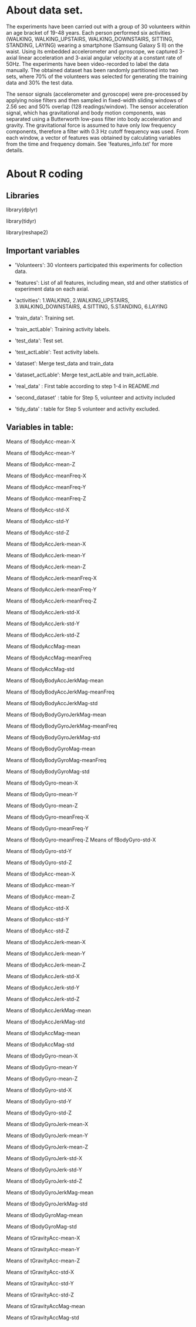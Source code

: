 # About data set.
The experiments have been carried out with a group of 30 volunteers within an age bracket of 19-48 years. Each person performed six 
activities (WALKING, WALKING_UPSTAIRS, WALKING_DOWNSTAIRS, SITTING, STANDING, LAYING) wearing a smartphone (Samsung Galaxy S II) on the waist. Using its embedded accelerometer and gyroscope, we captured 3-axial linear acceleration and 3-axial angular velocity at a constant rate of 50Hz. The experiments have been video-recorded to label the data manually. The obtained dataset has been randomly partitioned into two sets, where 70% of the volunteers was selected for generating the training data and 30% the test data. 


The sensor signals (accelerometer and gyroscope) were pre-processed by applying noise filters and then sampled in fixed-width sliding windows of 2.56 sec and 50% overlap (128 readings/window). The sensor acceleration signal, which has gravitational and body motion components, was separated using a Butterworth low-pass filter into body acceleration and gravity. The gravitational force is assumed to have only low frequency components, therefore a filter with 0.3 Hz cutoff frequency was used. From each window, a vector of features was obtained by calculating variables from the time and frequency domain. See 'features_info.txt' for more details.


# About R coding

## Libraries

 library(dplyr)
 
 library(tidyr)
 
 library(reshape2)

## Important variables

- 'Volunteers': 30 vlonteers participated this experiments for collection data.

- 'features': List of all features, including mean, std and other statistics of experiment data on each axial.

- 'activities': 1.WALKING, 2.WALKING_UPSTAIRS, 3.WALKING_DOWNSTAIRS, 4.SITTING, 5.STANDING, 6.LAYING

- 'train_data': Training set.

- 'train_actLable': Training activity labels.

- 'test_data': Test set.

- 'test_actLable': Test activity labels.

- 'dataset': Merge test_data and train_data

- 'dataset_actLable': Merge test_actLable and train_actLable.

- 'real_data' : First table according to step 1-4 in README.md

- 'second_dataset' : table for Step 5, volunteer and activity included

- 'tidy_data' : table for Step 5 volunteer and activity excluded.


## Variables in table:
Means of  fBodyAcc-mean-X

Means of  fBodyAcc-mean-Y

Means of  fBodyAcc-mean-Z

Means of  fBodyAcc-meanFreq-X

Means of  fBodyAcc-meanFreq-Y

Means of  fBodyAcc-meanFreq-Z

Means of  fBodyAcc-std-X

Means of  fBodyAcc-std-Y

Means of  fBodyAcc-std-Z

Means of  fBodyAccJerk-mean-X

Means of  fBodyAccJerk-mean-Y

Means of  fBodyAccJerk-mean-Z

Means of  fBodyAccJerk-meanFreq-X

Means of  fBodyAccJerk-meanFreq-Y

Means of  fBodyAccJerk-meanFreq-Z

Means of  fBodyAccJerk-std-X

Means of  fBodyAccJerk-std-Y

Means of  fBodyAccJerk-std-Z

Means of  fBodyAccMag-mean

Means of  fBodyAccMag-meanFreq

Means of  fBodyAccMag-std

Means of  fBodyBodyAccJerkMag-mean

Means of  fBodyBodyAccJerkMag-meanFreq

Means of  fBodyBodyAccJerkMag-std

Means of  fBodyBodyGyroJerkMag-mean

Means of  fBodyBodyGyroJerkMag-meanFreq

Means of  fBodyBodyGyroJerkMag-std

Means of  fBodyBodyGyroMag-mean

Means of  fBodyBodyGyroMag-meanFreq

Means of  fBodyBodyGyroMag-std

Means of  fBodyGyro-mean-X

Means of  fBodyGyro-mean-Y

Means of  fBodyGyro-mean-Z

Means of  fBodyGyro-meanFreq-X

Means of  fBodyGyro-meanFreq-Y

Means of  fBodyGyro-meanFreq-Z
Means of  fBodyGyro-std-X

Means of  fBodyGyro-std-Y

Means of  fBodyGyro-std-Z

Means of  tBodyAcc-mean-X

Means of  tBodyAcc-mean-Y

Means of  tBodyAcc-mean-Z

Means of  tBodyAcc-std-X

Means of  tBodyAcc-std-Y

Means of  tBodyAcc-std-Z

Means of  tBodyAccJerk-mean-X

Means of  tBodyAccJerk-mean-Y

Means of  tBodyAccJerk-mean-Z

Means of  tBodyAccJerk-std-X

Means of  tBodyAccJerk-std-Y

Means of  tBodyAccJerk-std-Z

Means of  tBodyAccJerkMag-mean

Means of  tBodyAccJerkMag-std

Means of  tBodyAccMag-mean

Means of  tBodyAccMag-std

Means of  tBodyGyro-mean-X

Means of  tBodyGyro-mean-Y

Means of  tBodyGyro-mean-Z

Means of  tBodyGyro-std-X

Means of  tBodyGyro-std-Y

Means of  tBodyGyro-std-Z

Means of  tBodyGyroJerk-mean-X

Means of  tBodyGyroJerk-mean-Y

Means of  tBodyGyroJerk-mean-Z

Means of  tBodyGyroJerk-std-X

Means of  tBodyGyroJerk-std-Y

Means of  tBodyGyroJerk-std-Z

Means of  tBodyGyroJerkMag-mean

Means of  tBodyGyroJerkMag-std

Means of  tBodyGyroMag-mean

Means of  tBodyGyroMag-std

Means of  tGravityAcc-mean-X

Means of  tGravityAcc-mean-Y

Means of  tGravityAcc-mean-Z

Means of  tGravityAcc-std-X

Means of  tGravityAcc-std-Y

Means of  tGravityAcc-std-Z

Means of  tGravityAccMag-mean

Means of  tGravityAccMag-std

